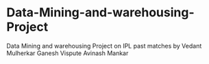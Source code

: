 # Data-Mining-and-warehousing-Project
Data Mining and warehousing Project on IPL past matches by 
Vedant Mulherkar 
Ganesh Vispute 
Avinash Mankar
